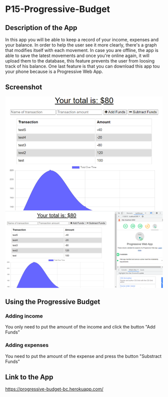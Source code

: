 # P15-Progressive-Budget

## Description of the App
In this app you will be able to keep a record of your income, expenses and your balance. In order to help the user see it more clearly, there's a graph that modifies itself with each movement. In case you are offline, the app is able to save the latest movements and once you're online again, it will upload them to the database, this feature prevents the user from loosing track of his balance. One last feature is that you can download this app tou your phone because is a Progressive Web App.

## Screenshot
![alt text](./assets/ProgressiveBudget.PNG)
![alt text](./assets/ProgressiveBudget2.PNG)

## Using the Progressive Budget

### Adding income
You only need to put the amount of the income and click the button "Add Funds"

### Adding expenses
You need to put the amount of the expense and press the button "Substract Funds"

## Link to the App
https://progressive-budget-bc.herokuapp.com/